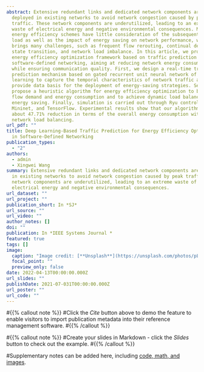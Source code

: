 ```yaml
---
abstract: Extensive redundant links and dedicated network components are
  deployed in existing networks to avoid network congestion caused by peak
  traffic. These network components are underutilized, leading to an extreme
  waste of electrical energy and negative environmental consequences. Most
  energy efficiency schemes have little consideration of the subsequent traffic
  load as well as the impact of energy saving on network performance, which
  brings many challenges, such as frequent flow rerouting, continual device
  state transition, and network load imbalance. In this article, we propose an
  energy efficiency optimization framework based on traffic prediction in
  software-defined networking, aiming at reducing network energy consumption
  while ensuring communication quality. First, we design a real-time traffic
  prediction mechanism based on gated recurrent unit neural network of deep
  learning to capture the temporal characteristics of network traffic and
  provide data basis for the deployment of energy-saving strategies. Second, we
  propose a heuristic algorithm for energy efficiency optimization to balance
  flow demand and energy consumption and to achieve dynamic load balancing and
  energy saving. Finally, simulation is carried out through Ryu controller,
  Mininet, and TensorFlow. Experimental results show that our algorithm achieves
  about 47.71% reduction in terms of the overall energy consumption with good
  network load balancing.
url_pdf: ""
title: Deep Learning-Based Traffic Prediction for Energy Efficiency Optimization
  in Software-Defined Networking
publication_types:
  - "2"
authors:
  - admin
  - Xingwei Wang
summary: Extensive redundant links and dedicated network components are deployed
  in existing networks to avoid network congestion caused by peak traffic. These
  network components are underutilized, leading to an extreme waste of
  electrical energy and negative environmental consequences.
url_dataset: ""
url_project: ""
publication_short: In *SJ*
url_source: ""
url_video: ""
author_notes: []
doi: ""
publication: In *IEEE Systems Journal *
featured: true
tags: []
image:
  caption: "Image credit: [**Unsplash**](https://unsplash.com/photos/pLCdAaMFLTE)"
  focal_point: ""
  preview_only: false
date: 2022-04-13T00:00:00.000Z
url_slides: ""
publishDate: 2021-07-031T00:00:00.000Z
url_poster: ""
url_code: ""
---
```


#{{% callout note %}}
#Click the *Cite* button above to demo the feature to enable visitors to import publication metadata into their reference management software.
#{{% /callout %}}

#{{% callout note %}}
#Create your slides in Markdown - click the *Slides* button to check out the example.
#{{% /callout %}}

#Supplementary notes can be added here, including [code, math, and images](https://wowchemy.com/docs/writing-markdown-latex/).

